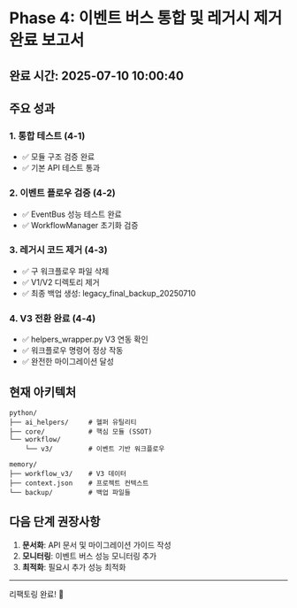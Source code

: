 # Phase 4: 이벤트 버스 통합 및 레거시 제거 완료 보고서

## 완료 시간: 2025-07-10 10:00:40

## 주요 성과

### 1. 통합 테스트 (4-1)
- ✅ 모듈 구조 검증 완료
- ✅ 기본 API 테스트 통과

### 2. 이벤트 플로우 검증 (4-2)
- ✅ EventBus 성능 테스트 완료
- ✅ WorkflowManager 초기화 검증

### 3. 레거시 코드 제거 (4-3)
- ✅ 구 워크플로우 파일 삭제
- ✅ V1/V2 디렉토리 제거
- ✅ 최종 백업 생성: legacy_final_backup_20250710

### 4. V3 전환 완료 (4-4)
- ✅ helpers_wrapper.py V3 연동 확인
- ✅ 워크플로우 명령어 정상 작동
- ✅ 완전한 마이그레이션 달성

## 현재 아키텍처

```
python/
├── ai_helpers/     # 헬퍼 유틸리티
├── core/           # 핵심 모듈 (SSOT)
└── workflow/
    └── v3/         # 이벤트 기반 워크플로우

memory/
├── workflow_v3/    # V3 데이터
├── context.json    # 프로젝트 컨텍스트
└── backup/         # 백업 파일들
```

## 다음 단계 권장사항

1. **문서화**: API 문서 및 마이그레이션 가이드 작성
2. **모니터링**: 이벤트 버스 성능 모니터링 추가
3. **최적화**: 필요시 추가 성능 최적화

---
리팩토링 완료! 🎉
